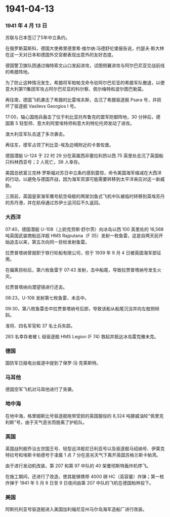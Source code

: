# 1941-04-13

### 1941 年 4 月 13 日

苏联与日本签订了5年中立条约。

在俄罗斯莫斯科，德国大使弗里德里希·维尔纳·冯德舒伦堡报告说，约瑟夫·斯大林在这一天对日本和德国外交官都表现出意外的友好态度。

德国警卫旗队团通过梅特索文山口发起进攻，试图侧翼进攻与阿尔巴尼亚交战前线的希腊阵地。

为了防止这种情况发生，希腊将军帕帕戈命令驻阿尔巴尼亚的希腊军队撤退，以便意大利第11集团军攻占阿尔巴尼亚的科尔察、佩尔梅特和波尔图巴勒莫。

再往南，德国飞机袭击了希腊的比雷埃夫斯，击沉了希腊驱逐舰 Psara
号，并损坏了驱逐舰 Vasilevs Georgios I 号。

17:00，轴心国炮兵轰击了位于利比亚托布鲁克的盟军防御阵地，30
分钟后，德国第 5 轻型师、意大利阿里埃特师和意大利特伦托师发动了进攻。

澳大利亚军队击退了多次袭击。

再往东，德军占领了利比亚-埃及边境附近的卡普佐堡。

德国潜艇 U-124 于 22 时 29 分在英属西非塞拉利昂以西 75
英里处击沉了英国船只科林西亚号；2 人死亡，39 人幸存。

美国总统富兰克林·罗斯福对苏日中立条约感到震惊，命令美国海军缩减在大西洋的行动，以避免与德国开战，因为海军资源可能需要转移到太平洋来应对这一新威胁。

三周前，英国皇家海军鹰号航空母舰的两架剑鱼式飞机中队被临时转移到英埃苏丹的苏丹港，并在航母通过苏伊士运河后不久返回。

### 大西洋

07:40，德国潜艇 U-108（上尉克劳斯·舒尔茨）向冰岛以西 100 英里处的 16,568
吨英国武装商船巡洋舰 HMS Rajputana（F
35）发射一枚鱼雷，这是自两天前开始追击以来，第五次向同一目标发射鱼雷。

拉贾普塔纳曾就职于铁行轮船有限公司，但于 1939 年 9 月 4
日被英国海军部征用。

在偏离目标后，第六枚鱼雷于 07:43
发射，击中船尾，导致拉贾普塔纳号发生火灾。

拉贾普塔纳向潜望镜进行还击。

08:23，U-108 发射第七枚鱼雷，未击中。

09:30，第八枚鱼雷击中拉贾普塔纳号后部，导致该船从船尾沉没并向左舷侧倾斜。

准将、四名军官和 37 名士兵失踪。

283 名幸存者被 L 级驱逐舰 HMS Legion (F 74) 救起并抵达冰岛雷克雅未克。

### 德国

国防军日报电台报道中提到了保罗·冯·克莱斯特。

### 马耳他

德国空军飞机对马耳他进行了突袭。

### 地中海

在地中海，格里姆斯比号驱逐舰拖带受损的英国服役的 8,324
吨挪威油轮"佩里克利斯"号，由于天气恶劣而脱离了护航队。

### 英国

英国战列舰乔治五世国王号、轻型巡洋舰尼日利亚号以及驱逐舰马绍纳号、伊莱克特拉号和埃斯卡帕德号于凌晨
1 点 7 分在恶劣天气下离开英国苏格兰斯卡帕湾。

由于进行发动机改装，第 207 和第 97 中队的 40 架曼彻斯特轰炸机停飞。

在施工期间，还进行了改造，使其能够携带 4000 磅
HC（高容量）炸弹；第一枚炸弹于 1941 年 5 月 8 日至 9 日夜间由第 207
中队的飞机在德国柏林投下。

### 美国

阿斯托利亚号驱逐舰进入美国加利福尼亚州马尔岛海军造船厂进行改装。